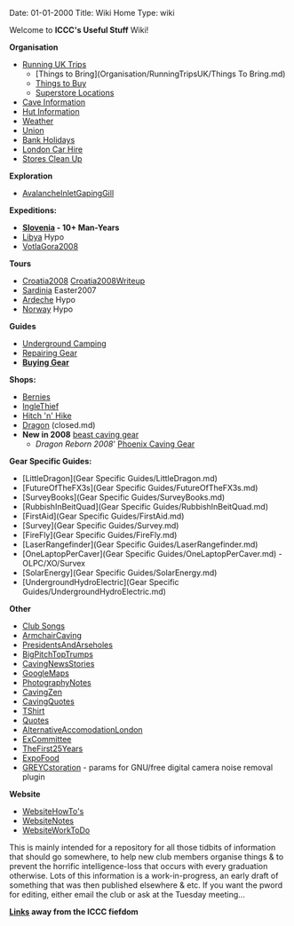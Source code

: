 Date: 01-01-2000
Title: Wiki Home
Type: wiki

Welcome to **ICCC's Useful Stuff** Wiki!

**Organisation**

*   [Running UK Trips](Organisation/RunningTripsUK/)
    *   [Things to Bring](Organisation/RunningTripsUK/Things To Bring.md)
    *   [Things to Buy](Organisation/RunningTripsUK/ThingsToBuy.md)
    *   [Superstore Locations](Organisation/RunningTripsUK/SuperStoresLocations.md)
*   [Cave Information](Organisation/Cave%20Information.md)
*   [Hut Information](Organisation/HutInformation.md)
*   [Weather](Organisation/Weather.md)
*   [Union](Organisation/Union.md)
*   [Bank Holidays](Organisation/PublicHolidays.md)
*   [London Car Hire](Organisation/LondonCarHire.md)
*   [Stores Clean Up](Organisation/StoresCleanUp.md)

**Exploration**

*   [AvalancheInletGapingGill](Exploration/AvalancheInletGapingGill.md)

**Expeditions:**

*   **[Slovenia](Expeditions/Slovenia/) - 10+ Man-Years**
*   [Libya](Expeditions/Libya.md) Hypo
*   [VotlaGora2008](Expeditions/VotlaGora2008/)

**Tours**

*   [Croatia2008](Tours/Croatia2008.md) [Croatia2008Writeup](Croatia2008Writeup.md)
*   [Sardinia](Tours/Sardinia.md) Easter2007
*   [Ardeche](Tours/Ardeche.md) Hypo
*   [Norway](Tours/Norway.md) Hypo

**Guides**

*   [Underground Camping](UndergroundCamping.md)
*   [Repairing Gear](Repair.md)
*   **[Buying Gear](Guides/Gear.md)**

**Shops:**

*   [Bernies](http://www.berniescafe.co.uk/catalog/.md)
*   [IngleThief](http://www.inglesport.com/.md)
*   [Hitch 'n' Hike](http://www.hnh.dircon.co.uk/.md)
*   [Dragon](http://www.dragon-speleo.co.uk/.md) (closed.md)
*   **New in 2008** [beast caving gear](http://www.beastproducts.com/.md)
    *   _Dragon Reborn 2008_' [Phoenix Caving Gear](http://www.phoenixcaving.co.uk/.md)

**Gear Specific Guides:**

*   [LittleDragon](Gear Specific Guides/LittleDragon.md)
*   [FutureOfTheFX3s](Gear Specific Guides/FutureOfTheFX3s.md)
*   [SurveyBooks](Gear Specific Guides/SurveyBooks.md)
*   [RubbishInBeitQuad](Gear Specific Guides/RubbishInBeitQuad.md)
*   [FirstAid](Gear Specific Guides/FirstAid.md)
*   [Survey](Gear Specific Guides/Survey.md)
*   [FireFly](Gear Specific Guides/FireFly.md)
*   [LaserRangefinder](Gear Specific Guides/LaserRangefinder.md)
*   [OneLaptopPerCaver](Gear Specific Guides/OneLaptopPerCaver.md) - OLPC/XO/Survex
*   [SolarEnergy](Gear Specific Guides/SolarEnergy.md)
*   [UndergroundHydroElectric](Gear Specific Guides/UndergroundHydroElectric.md)

**Other**

*   [Club Songs](Other/ClubSongs.md)
*   [ArmchairCaving](Other/ArmchairCaving.md)
*   [PresidentsAndArseholes](Other/PresidentsAndArseholes.md)
*   [BigPitchTopTrumps](Other/BigPitchTopTrumps.md)
*   [CavingNewsStories](Other/CavingNewsStories.md)
*   [GoogleMaps](Other/GoogleMaps.md)
*   [PhotographyNotes](Other/PhotographyNotes.md)
*   [CavingZen](Other/CavingZen.md)
*   [CavingQuotes](Other/CavingQuotes.md)
*   [TShirt](Other/TShirt.md)
*   [Quotes](Other/Quotes.md)
*   [AlternativeAccomodationLondon](Other/AlternativeAccomodationLondon.md)
*   [ExCommittee](Other/ExCommittee.md)
*   [TheFirst25Years](Other/TheFirst25Years.md)
*   [ExpoFood](Other/ExpoFood.md)
*   [GREYCstoration](Other/GREYCstoration.md) - params for GNU/free digital camera noise removal plugin

**Website**

*   [WebsiteHowTo's](Website/WebsiteHowTos.md)
*   [WebsiteNotes](Website/WebsiteNotes.md)
*   [WebsiteWorkToDo](Website/WebsiteWorkToDo.md)



This is mainly intended for a repository for all those tidbits of information that should go somewhere, to help new club members organise things & to prevent the horrific intelligence-loss that occurs with every graduation otherwise. Lots of this information is a work-in-progress, an early draft of something that was then published elsewhere & etc. If you want the pword for editing, either email the club or ask at the Tuesday meeting...

**[Links](Links.md) away from the ICCC fiefdom**
